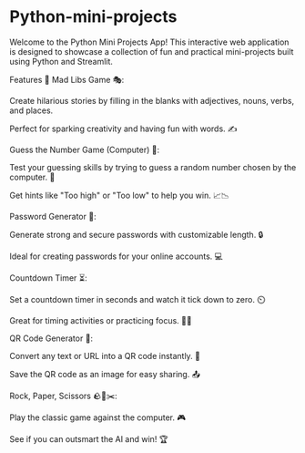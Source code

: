 # Python-mini-projects
Welcome to the Python Mini Projects App! This interactive web application is designed to showcase a collection of fun and practical mini-projects built using Python and Streamlit.

Features 🌟
Mad Libs Game 🎭:

Create hilarious stories by filling in the blanks with adjectives, nouns, verbs, and places.

Perfect for sparking creativity and having fun with words. ✍️

Guess the Number Game (Computer) 🔢:

Test your guessing skills by trying to guess a random number chosen by the computer. 🎯

Get hints like "Too high" or "Too low" to help you win. 📈📉

Password Generator 🔐:

Generate strong and secure passwords with customizable length. 🔒

Ideal for creating passwords for your online accounts. 💻

Countdown Timer ⏳:

Set a countdown timer in seconds and watch it tick down to zero. ⏲️

Great for timing activities or practicing focus. 🧘‍♂️

QR Code Generator 📲:

Convert any text or URL into a QR code instantly. 🔄

Save the QR code as an image for easy sharing. 📤

Rock, Paper, Scissors 🪨📄✂️:

Play the classic game against the computer. 🎮

See if you can outsmart the AI and win! 🏆
